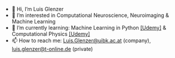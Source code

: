- 👋 Hi, I’m Luis Glenzer
- 👀 I’m interested in Computational Neuroscience, Neuroimaging & Machine Learning
-  🌱 I’m currently learning: Machine Learning in Python [[Udemy]](https://www.udemy.com/course/python-for-machine-learning-data-science-masterclass/learn/lecture/22976318#overview) & Computational Physics [[Udemy]](https://www.udemy.com/course/computational-physics/learn/lecture/30546910?start=0#overview)
- 📫 How to reach me: Luis.Glenzer@uibk.ac.at (company), luis.glenzer@t-online.de (private)

<!---
Lugle29/Lugle29 is a ✨ special ✨ repository because its `README.md` (this file) appears on your GitHub profile.
You can click the Preview link to take a look at your changes.
--->
